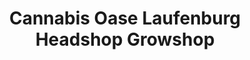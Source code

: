 ---
title: "Cannabis Oase Laufenburg Headshop Growshop"
url: /murg/cannabis-oase-laufenburg-headshop-growshop/
shop: Hanf
---